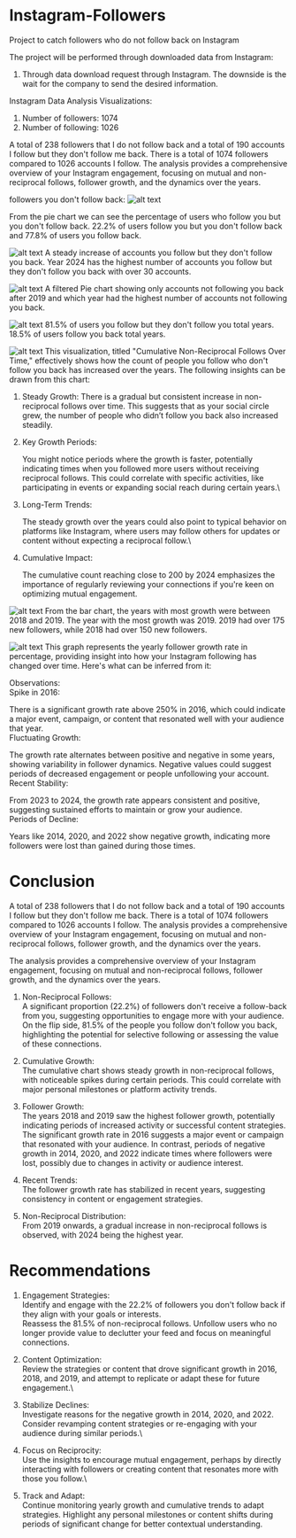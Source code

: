 # Instagram-Followers
Project to catch followers who do not follow back on Instagram

The project will be performed through downloaded data from Instagram:

1. Through data download request through Instagram. The downside is the wait for the company to send the desired information.

Instagram Data Analysis Visualizations:
1. Number of followers: 1074
2. Number of following: 1026

A total of 238 followers that I do not follow back and a total of 190 accounts I follow but they don't follow me back. There is a total of 1074 followers compared to 1026 accounts I follow. The analysis provides a comprehensive overview of your Instagram engagement, focusing on mutual and non-reciprocal follows, follower growth, and the dynamics over the years.


followers you don't follow back:
![alt text](image.png)

From the pie chart we can see the percentage of users who follow you but you don't follow back. 22.2% of users follow you but you don't follow back and 77.8% of users you follow back.

![alt text](image-2.png)
A steady increase of accounts you follow but they don't follow you back. Year 2024 has the highest number of accounts you follow but they don't follow you back with over 30 accounts.

![alt text](image-1.png)
A filtered Pie chart showing only accounts not following you back after 2019 and which year had the highest number of accounts not following you back.

![alt text](image-3.png)
81.5% of users you follow but they don't follow you total years. 18.5% of users follow you back total years.

![alt text](image-4.png)
This visualization, titled "Cumulative Non-Reciprocal Follows Over Time," effectively shows how the count of people you follow who don't follow you back has increased over the years. The following insights can be drawn from this chart:

1. Steady Growth: There is a gradual but consistent increase in non-reciprocal follows over time. This suggests that as your social circle grew, the number of people who didn’t follow you back also increased steadily.

2. Key Growth Periods:

    You might notice periods where the growth is faster, potentially indicating times when you followed more users without receiving reciprocal follows. This could correlate with specific activities, like participating in events or expanding social reach during certain years.\
3. Long-Term Trends:

    The steady growth over the years could also point to typical behavior on platforms like Instagram, where users may follow others for updates or content without expecting a reciprocal follow.\
4. Cumulative Impact:

    The cumulative count reaching close to 200 by 2024 emphasizes the importance of regularly reviewing your connections if you're keen on optimizing mutual engagement.

![alt text](image-5.png)
From the bar chart, the years with most growth were between 2018 and 2019. The year with the most growth was 2019. 2019 had over 175 new followers, while 2018 had over 150 new followers.

![alt text](image-6.png)
This graph represents the yearly follower growth rate in percentage, providing insight into how your Instagram following has changed over time. Here's what can be inferred from it:

Observations:\
Spike in 2016:

There is a significant growth rate above 250% in 2016, which could indicate a major event, campaign, or content that resonated well with your audience that year.\
Fluctuating Growth:

The growth rate alternates between positive and negative in some years, showing variability in follower dynamics. Negative values could suggest periods of decreased engagement or people unfollowing your account.\
Recent Stability:

From 2023 to 2024, the growth rate appears consistent and positive, suggesting sustained efforts to maintain or grow your audience.\
Periods of Decline:

Years like 2014, 2020, and 2022 show negative growth, indicating more followers were lost than gained during those times.

# Conclusion
A total of 238 followers that I do not follow back and a total of 190 accounts I follow but they don't follow me back. There is a total of 1074 followers compared to 1026 accounts I follow. The analysis provides a comprehensive overview of your Instagram engagement, focusing on mutual and non-reciprocal follows, follower growth, and the dynamics over the years.

The analysis provides a comprehensive overview of your Instagram engagement, focusing on mutual and non-reciprocal follows, follower growth, and the dynamics over the years.

1. Non-Reciprocal Follows:\
A significant proportion (22.2%) of followers don't receive a follow-back from you, suggesting opportunities to engage more with your audience.\
On the flip side, 81.5% of the people you follow don't follow you back, highlighting the potential for selective following or assessing the value of these connections.

2. Cumulative Growth:\
The cumulative chart shows steady growth in non-reciprocal follows, with noticeable spikes during certain periods. This could correlate with major personal milestones or platform activity trends.

3. Follower Growth:\
The years 2018 and 2019 saw the highest follower growth, potentially indicating periods of increased activity or successful content strategies.\
The significant growth rate in 2016 suggests a major event or campaign that resonated with your audience. In contrast, periods of negative growth in 2014, 2020, and 2022 indicate times where followers were lost, possibly due to changes in activity or audience interest.

4. Recent Trends:\
The follower growth rate has stabilized in recent years, suggesting consistency in content or engagement strategies.

5. Non-Reciprocal Distribution:\
From 2019 onwards, a gradual increase in non-reciprocal follows is observed, with 2024 being the highest year.

# Recommendations
1. Engagement Strategies:\
Identify and engage with the 22.2% of followers you don't follow back if they align with your goals or interests.\
Reassess the 81.5% of non-reciprocal follows. Unfollow users who no longer provide value to declutter your feed and focus on meaningful connections.

2. Content Optimization:\
Review the strategies or content that drove significant growth in 2016, 2018, and 2019, and attempt to replicate or adapt these for future engagement.\

3. Stabilize Declines:\
Investigate reasons for the negative growth in 2014, 2020, and 2022. Consider revamping content strategies or re-engaging with your audience during similar periods.\

4. Focus on Reciprocity:\
Use the insights to encourage mutual engagement, perhaps by directly interacting with followers or creating content that resonates more with those you follow.\

5. Track and Adapt:\
Continue monitoring yearly growth and cumulative trends to adapt strategies. Highlight any personal milestones or content shifts during periods of significant change for better contextual understanding.

